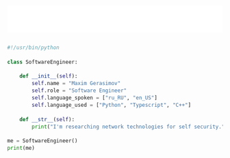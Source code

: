 <h1 align="center">
  <img src="https://raw.githubusercontent.com/infanasotku/infanasotku/master/name_logo.svg" alt="Maxim Gerasimov" />
</h1>

```python
#!/usr/bin/python

class SoftwareEngineer:

    def __init__(self):
        self.name = "Maxim Gerasimov"
        self.role = "Software Engineer"
        self.language_spoken = ["ru_RU", "en_US"]
        self.language_used = ["Python", "Typescript", "C++"]

    def __str__(self):
        print("I'm researching network technologies for self security.")

me = SoftwareEngineer()
print(me)

```

